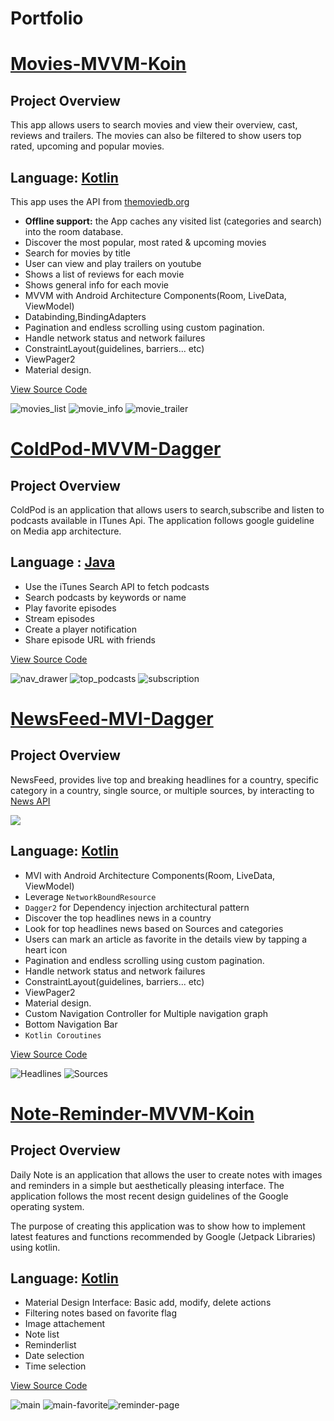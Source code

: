 # Portfolio

# [Movies-MVVM-Koin](https://github.com/HadySalhab/Movies-MVVM)

## Project Overview

This app allows users to search movies and view their overview, cast, reviews and trailers. The movies can also be filtered to show users
top rated, upcoming and popular movies.

## Language: [Kotlin](https://kotlinlang.org/)

This app uses the API from [themoviedb.org](https://www.themoviedb.org/)

- **Offline support:** the App caches any visited list (categories and search) into the room database.
- Discover the most popular, most rated & upcoming movies
- Search for movies by title
- User can view and play trailers on youtube
- Shows a list of reviews for each movie
- Shows general info for each movie
- MVVM with Android Architecture Components(Room, LiveData, ViewModel)
- Databinding,BindingAdapters
- Pagination and endless scrolling using custom pagination.
- Handle network status and network failures
- ConstraintLayout(guidelines, barriers... etc)
- ViewPager2
- Material design.

[View Source Code](https://github.com/HadySalhab/Movies-MVVM)

![movies_list](https://user-images.githubusercontent.com/51857962/74320888-856b5c80-4dd5-11ea-8a6e-4dc962b278c6.png)
![movie_info](https://user-images.githubusercontent.com/51857962/74321090-d2e7c980-4dd5-11ea-925a-87c1a6045709.png)
![movie_trailer](https://user-images.githubusercontent.com/51857962/74321095-d67b5080-4dd5-11ea-829f-9fa4f86bcb30.png)

# [ColdPod-MVVM-Dagger](https://github.com/HadySalhab/ColdPod-MVVM-Dagger)

## Project Overview

ColdPod is an application that allows users to search,subscribe and listen to podcasts available in ITunes Api.
The application follows google guideline on Media app architecture.

## Language : [Java](https://www.java.com/en/)

- Use the iTunes Search API to fetch podcasts
- Search podcasts by keywords or name
- Play favorite episodes
- Stream episodes
- Create a player notification
- Share episode URL with friends

[View Source Code](https://github.com/HadySalhab/ColdPod-MVVM-Dagger)

![nav_drawer](https://user-images.githubusercontent.com/51857962/75748579-f322fc80-5d73-11ea-9771-abca0c1960da.png)
![top_podcasts](https://user-images.githubusercontent.com/51857962/75748594-fc13ce00-5d73-11ea-958c-98ecb366508c.png) ![subscription](https://user-images.githubusercontent.com/51857962/75748601-0209af00-5d74-11ea-814b-bba8c6c1f6d9.png)

# [NewsFeed-MVI-Dagger](https://github.com/HadySalhab/NewsFeed-MVI-Dagger)

## Project Overview

NewsFeed, provides live top and breaking headlines for a country, specific category in a country, single source, or multiple sources, by interacting to [News API](https://newsapi.org/)

 <p align="left"><img src="https://img.shields.io/badge/status-incomplete-orange.svg" /></p>

## Language: [Kotlin](https://kotlinlang.org/)

- MVI with Android Architecture Components(Room, LiveData, ViewModel)
- Leverage `NetworkBoundResource`
- `Dagger2` for Dependency injection architectural pattern
- Discover the top headlines news in a country
- Look for top headlines news based on Sources and categories
- Users can mark an article as favorite in the details view by tapping a heart icon
- Pagination and endless scrolling using custom pagination.
- Handle network status and network failures
- ConstraintLayout(guidelines, barriers... etc)
- ViewPager2
- Material design.
- Custom Navigation Controller for Multiple navigation graph
- Bottom Navigation Bar
- `Kotlin Coroutines`

[View Source Code](https://github.com/HadySalhab/NewsFeed-MVI-Dagger)

![Headlines](https://user-images.githubusercontent.com/51857962/75750498-721a3400-5d78-11ea-9535-608cbb8f64b5.png) ![Sources](https://user-images.githubusercontent.com/51857962/75750506-75152480-5d78-11ea-9d6e-0f1e322a7d99.png)

# [Note-Reminder-MVVM-Koin](https://github.com/HadySalhab/Note-Reminder-MVVM)

## Project Overview

Daily Note is an application that allows the user to create notes with images and reminders in a simple but aesthetically pleasing interface.
The application follows the most recent design guidelines of the Google operating system.

The purpose of creating this application was to show how to implement latest features and functions recommended by Google (Jetpack Libraries) using kotlin.

## Language: [Kotlin](https://kotlinlang.org/)

- Material Design Interface: Basic add, modify, delete actions
- Filtering notes based on favorite flag
- Image attachement
- Note list
- Reminderlist
- Date selection
- Time selection

[View Source Code](https://github.com/HadySalhab/Note-Reminder-MVVM)

![main](https://user-images.githubusercontent.com/51857962/75746387-41350180-5d6e-11ea-92bf-6a52fe3a7f28.png) ![main-favorite](https://user-images.githubusercontent.com/51857962/75746404-4a25d300-5d6e-11ea-8a34-ce8a77e75582.png)![reminder-page](https://user-images.githubusercontent.com/51857962/75746416-53af3b00-5d6e-11ea-9940-63885f352594.png)
